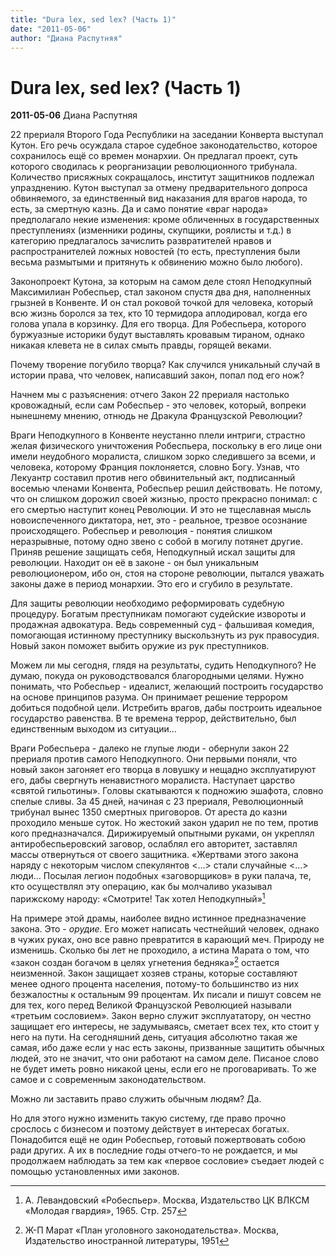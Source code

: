 ```yaml
---
title: "Dura lex, sed lex? (Часть 1)"
date: "2011-05-06"
author: "Диана Распутняя"
---
```


# Dura lex, sed lex? (Часть 1)

**2011-05-06** Диана Распутняя

22 прериаля Второго Года Республики на заседании Конверта выступал Кутон. Его речь осуждала старое судебное законодательство, которое сохранилось ещё со времен монархии. Он предлагал проект, суть которого сводилась к реорганизации революционного трибунала. Количество присяжных сокращалось, институт защитников подлежал упразднению. Кутон выступал за отмену предварительного допроса обвиняемого, за единственный вид наказания для врагов народа, то есть, за смертную казнь. Да и само понятие «враг народа» предполагало некие изменения: кроме обличенных в государственных преступлениях (изменники родины, скупщики, роялисты и т.д.) в категорию предлагалось зачислить развратителей нравов и распространителей ложных новостей (то есть, преступления были весьма размытыми и притянуть к обвинению можно было любого).

Законопроект Кутона, за которым на самом деле стоял Неподкупный Максимилиан Робеспьер, стал законом спустя два дня, наполненных грызней в Конвенте. И он стал роковой точкой для человека, который всю жизнь боролся за тех, кто 10 термидора аплодировал, когда его голова упала в корзинку. Для его творца. Для Робеспьера, которого буржуазные историки будут выставлять кровавым тираном, однако никакая клевета не в силах смыть правды, горящей веками.

Почему творение погубило творца? Как случился уникальный случай в истории права, что человек, написавший закон, попал под его нож?

Начнем мы с разъяснения: отчего Закон 22 прериаля настолько кровожадный, если сам Робеспьер - это человек, который, вопреки нынешнему мнению, отнюдь не Дракула Французской Революции?

Враги Неподкупного в Конвенте неустанно плели интриги, страстно желая физического уничтожения Робеспьера, поскольку в его лице они имели неудобного моралиста, слишком зорко следившего за всеми, и человека, которому Франция поклоняется, словно Богу. Узнав, что Лекуантр составил против него обвинительный акт, подписанный восемью членами Конвента, Робеспьер решил действовать. Не потому, что он слишком дорожил своей жизнью, просто прекрасно понимал: с его смертью наступит конец Революции. И это не тщеславная мысль новоиспеченного диктатора, нет, это - реальное, трезвое осознание происходящего. Робеспьер и революция - понятия слишком неразрывные, потому одно звено с собой в могилу потянет другие. Приняв решение защищать себя, Неподкупный искал защиты для революции. Находит он её в законе - он был уникальным революционером, ибо он, стоя на стороне революции, пытался уважать законы даже в период монархии. Это его и сгубило в результате.

Для защиты революции необходимо реформировать судебную процедуру. Богатым преступникам помогают судейские извороты и продажная адвокатура. Ведь современный суд - фальшивая комедия, помогающая истинному преступнику выскользнуть из рук правосудия. Новый закон поможет выбить оружие из рук преступников.

Можем ли мы сегодня, глядя на результаты, судить Неподкупного? Не думаю, покуда он руководствовался благородными целями. Нужно понимать, что Робеспьер - идеалист, желающий построить государство на основе принципов разума. Он принимает решение террором добиться подобной цели. Истребить врагов, дабы построить идеальное государство равенства. В те времена террор, действительно, был единственным выходом из ситуации...

Враги Робеспьера - далеко не глупые люди - обернули закон 22 прериаля против самого Неподкупного. Они первыми поняли, что новый закон загоняет его творца в ловушку и нещадно эксплуатируют его, дабы свергнуть ненавистного моралиста. Наступает царство «святой гильотины». Головы скатываются к подножию эшафота, словно спелые сливы. За 45 дней, начиная с 23 прериаля, Революционный трибунал вынес 1350 смертных приговоров. От ареста до казни проходило меньше суток. Но жестокий закон ударил не по тем, против кого предназначался. Дирижируемый опытными руками, он укреплял антиробеспьеровский заговор, ослаблял его авторитет, заставлял массы отвернуться от своего защитника. «Жертвами этого закона наряду с некоторым числом спекулянтов <...> стали случайные <...> люди... Посылая легион подобных «заговорщиков» в руки палача, те, кто осуществлял эту операцию, как бы молчаливо указывал парижскому народу: «Смотрите! Так хотел Неподкупный»[^1]

На примере этой драмы, наиболее видно истинное предназначение закона. Это - *орудие.* Его может написать честнейший человек, однако в чужих руках, оно все равно превратится в карающий меч. Природу не изменишь. Сколько бы лет не проходило, а истина Марата о том, что «закон создан богачом в целях угнетения бедняка»[^2] остается неизменной. Закон защищает хозяев страны, которые составляют менее одного процента населения, потому-то большинство из них безжалостны к остальным 99 процентам. Их писали и пишут совсем не для тех, кого перед Великой Французской Революцией называли «третьим сословием». Закон верно служит эксплуататору, он честно защищает его интересы, не задумываясь, сметает всех тех, кто стоит у него на пути. На сегодняшний день, ситуация абсолютно такая же самая, ибо даже если у нас есть законы, призванные защитить обычных людей, это не значит, что они работают на самом деле. Писаное слово не будет иметь ровно никакой цены, если его не проговаривать. То же самое и с современным законодательством.

Можно ли заставить право служить обычным людям? Да.

Но для этого нужно изменить такую систему, где право прочно срослось с бизнесом и поэтому действует в интересах богатых. Понадобится ещё не один Робеспьер, готовый пожертвовать собою ради других. А их в последние годы отчего-то не рождается, и мы продолжаем наблюдать за тем как «первое сословие» съедает людей с помощью установленных ими законов.

[^1]: А. Левандовский «Робеспьер». Москва, Издательство ЦК ВЛКСМ «Молодая гвардия», 1965. Стр. 257

[^2]: Ж-П Марат «План уголовного законодательства». Москва, Издательство иностранной литературы, 1951